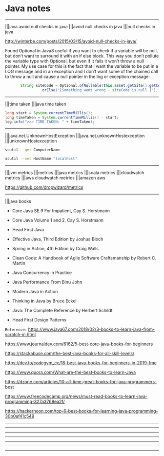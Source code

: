 # Java notes

----

|||java avoid null checks in java
|||avoid null checks in java
|||null checks in java

http://winterbe.com/posts/2015/03/15/avoid-null-checks-in-java/

Found Optional in Java8 useful if you want to check if a variable will be null, but don’t want to surround it with an if else block. This way you don’t pollute the variable type with Optional, but even if it fails it won’t throw a null pointer. My use case for this is the fact that I want the variable to be put in a LOG message and in an exception and I don’t want some of the chained call to throw a null and cause a null pointer in the log or exception message:

```java
       String siteCode = Optional.ofNullable(this.asset.getSite().getCode())
                .orElse("[Something went wrong - siteCode is null.]");
```

----

|||time taken
|||java time taken

```java
long start = System.currentTimeMillis(); 
long timeTaken = System.currentTimeMillis() - start; 
log.info(">>> TIME TAKEN: " + timeTaken);
```

----

|||java.net.UnknownHostException
|||java.net.unknownHostexception
|||unknownHostexception

```bash
scutil --get ComputerName

scutil --set HostName "localhost"
```

----

|||jvm metrics
|||metrics
|||java metrics
|||scala metrics
|||cloudwatch metrics
|||aws cloudwatch metrics
|||amazon aws

https://github.com/dropwizard/metrics

----

|||java books

- Core Java SE 9 For Impatient, Cay S. Horstmann

- Core Java Volume 1 and 2, Cay S. Horstmann

- Head First Java

- Effective Java, Third Edition by Joshua Bloch

- Spring in Action, 4th Edition by Craig Walls

- Clean Code: A Handbook of Agile Software Craftsmanship by Robert C. Martin

- Java Concurrency in Practice

- Java Performance From Binu John

- Modern Java in Action

- Thinking in Java by Bruce Eckel

- Java: The Complete Reference by Herbert Schildt

- Head First Design Patterns

`Reference:`
https://www.java67.com/2018/02/3-books-to-learn-java-from-scratch-in.html

https://www.journaldev.com/6162/5-best-core-java-books-for-beginners

https://stackabuse.com/the-best-java-books-for-all-skill-levels/

https://dev.to/codegym_cc/18-best-java-books-for-beginners-in-2019-fme

https://www.quora.com/What-are-the-best-books-to-learn-Java

https://dzone.com/articles/10-all-time-great-books-for-java-programmers-best

https://www.freecodecamp.org/news/must-read-books-to-learn-java-programming-327a3768ea2f/

https://hackernoon.com/top-6-best-books-for-learning-java-programming-30b0af41c549

----
----
----
----
----
----
----

